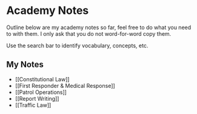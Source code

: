 # Academy Notes
Outline below are my academy notes so far, feel free to do what you need to with them. I only ask that you do not word-for-word copy them.

Use the search bar to identify vocabulary, concepts, etc.

## My Notes

- [[Constitutional Law]]
- [[First Responder & Medical Response]]
- [[Patrol Operations]]
- [[Report Writing]]
- [[Traffic Law]]
